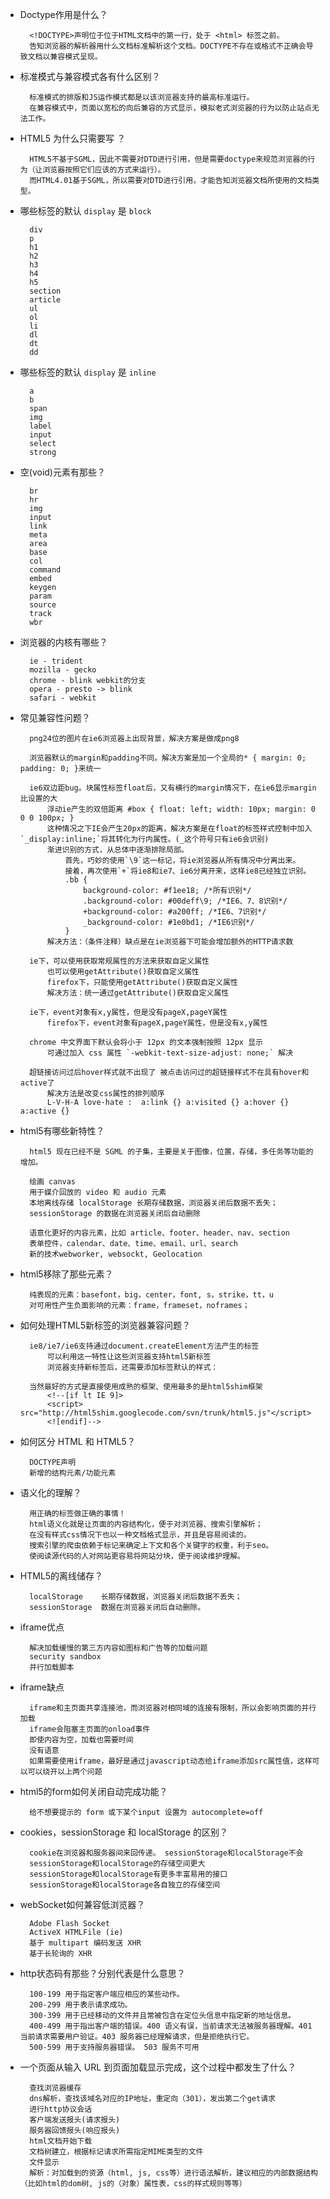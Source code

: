 - Doctype作用是什么？

        <!DOCTYPE>声明位于位于HTML文档中的第一行，处于 <html> 标签之前。
        告知浏览器的解析器用什么文档标准解析这个文档。DOCTYPE不存在或格式不正确会导致文档以兼容模式呈现。

- 标准模式与兼容模式各有什么区别？

        标准模式的排版和JS运作模式都是以该浏览器支持的最高标准运行。
        在兼容模式中，页面以宽松的向后兼容的方式显示，模拟老式浏览器的行为以防止站点无法工作。

- HTML5 为什么只需要写 <!DOCTYPE HTML>？

        HTML5不基于SGML，因此不需要对DTD进行引用，但是需要doctype来规范浏览器的行为（让浏览器按照它们应该的方式来运行）。
        而HTML4.01基于SGML，所以需要对DTD进行引用，才能告知浏览器文档所使用的文档类型。

- 哪些标签的默认 `display` 是 `block`

        div
        p
        h1
        h2
        h3
        h4
        h5
        section
        article
        ul
        ol
        li
        dl
        dt
        dd

- 哪些标签的默认 `display` 是 `inline`

        a
        b
        span
        img
        label
        input
        select
        strong

- 空(void)元素有那些？

        br
        hr
        img
        input
        link
        meta
        area
        base
        col
        command
        embed
        keygen
        param
        source
        track
        wbr

- 浏览器的内核有哪些？

        ie - trident
        mozilla - gecko
        chrome - blink webkit的分支
        opera - presto -> blink
        safari - webkit

- 常见兼容性问题？

        png24位的图片在ie6浏览器上出现背景，解决方案是做成png8

        浏览器默认的margin和padding不同。解决方案是加一个全局的* { margin: 0; padding: 0; }来统一

        ie6双边距bug。块属性标签float后，又有横行的margin情况下，在ie6显示margin比设置的大
            浮动ie产生的双倍距离 #box { float: left; width: 10px; margin: 0 0 0 100px; }
            这种情况之下IE会产生20px的距离，解决方案是在float的标签样式控制中加入`_display:inline;`将其转化为行内属性。(_这个符号只有ie6会识别)
            渐进识别的方式，从总体中逐渐排除局部。
                首先，巧妙的使用`\9`这一标记，将ie浏览器从所有情况中分离出来。
                接着，再次使用`+`将ie8和ie7、ie6分离开来，这样ie8已经独立识别。
                .bb {
                    background-color: #f1ee18; /*所有识别*/
                    .background-color: #00deff\9; /*IE6、7、8识别*/
                    +background-color: #a200ff; /*IE6、7识别*/
                    _background-color: #1e0bd1; /*IE6识别*/
                }
            解决方法：（条件注释）缺点是在ie浏览器下可能会增加额外的HTTP请求数

        ie下，可以使用获取常规属性的方法来获取自定义属性
            也可以使用getAttribute()获取自定义属性
            firefox下，只能使用getAttribute()获取自定义属性
            解决方法：统一通过getAttribute()获取自定义属性

        ie下，event对象有x,y属性，但是没有pageX,pageY属性
            firefox下，event对象有pageX,pageY属性，但是没有x,y属性

        chrome 中文界面下默认会将小于 12px 的文本强制按照 12px 显示
            可通过加入 css 属性 `-webkit-text-size-adjust: none;` 解决

        超链接访问过后hover样式就不出现了 被点击访问过的超链接样式不在具有hover和active了
            解决方法是改变css属性的排列顺序
            L-V-H-A love-hate :  a:link {} a:visited {} a:hover {} a:active {}

- html5有哪些新特性？

        html5 现在已经不是 SGML 的子集，主要是关于图像，位置，存储，多任务等功能的增加。

        绘画 canvas
        用于媒介回放的 video 和 audio 元素
        本地离线存储 localStorage 长期存储数据，浏览器关闭后数据不丢失；
        sessionStorage 的数据在浏览器关闭后自动删除

        语意化更好的内容元素，比如 article、footer、header、nav、section
        表单控件，calendar、date、time、email、url、search
        新的技术webworker, websockt, Geolocation

- html5移除了那些元素？

        纯表现的元素：basefont，big，center，font, s，strike，tt，u
        对可用性产生负面影响的元素：frame，frameset，noframes；

- 如何处理HTML5新标签的浏览器兼容问题？

        ie8/ie7/ie6支持通过document.createElement方法产生的标签
            可以利用这一特性让这些浏览器支持html5新标签
            浏览器支持新标签后，还需要添加标签默认的样式：

        当然最好的方式是直接使用成熟的框架、使用最多的是html5shim框架
            <!--[if lt IE 9]>
            <script> src="http://html5shim.googlecode.com/svn/trunk/html5.js"</script>
            <![endif]-->

- 如何区分 HTML 和 HTML5？

        DOCTYPE声明
        新增的结构元素/功能元素

- 语义化的理解？

        用正确的标签做正确的事情！
        html语义化就是让页面的内容结构化，便于对浏览器、搜索引擎解析；
        在没有样式css情况下也以一种文档格式显示，并且是容易阅读的。
        搜索引擎的爬虫依赖于标记来确定上下文和各个关键字的权重，利于seo。
        使阅读源代码的人对网站更容易将网站分块，便于阅读维护理解。

- HTML5的离线储存？

        localStorage    长期存储数据，浏览器关闭后数据不丢失；
        sessionStorage  数据在浏览器关闭后自动删除。

- iframe优点

        解决加载缓慢的第三方内容如图标和广告等的加载问题
        security sandbox
        并行加载脚本

- iframe缺点

        iframe和主页面共享连接池，而浏览器对相同域的连接有限制，所以会影响页面的并行加载
        iframe会阻塞主页面的onload事件
        即使内容为空，加载也需要时间
        没有语意
        如果需要使用iframe，最好是通过javascript动态给iframe添加src属性值，这样可以可以绕开以上两个问题

- html5的form如何关闭自动完成功能？

        给不想要提示的 form 或下某个input 设置为 autocomplete=off

- cookies，sessionStorage 和 localStorage 的区别？

        cookie在浏览器和服务器间来回传递。 sessionStorage和localStorage不会
        sessionStorage和localStorage的存储空间更大
        sessionStorage和localStorage有更多丰富易用的接口
        sessionStorage和localStorage各自独立的存储空间

- webSocket如何兼容低浏览器？

        Adobe Flash Socket
        ActiveX HTMLFile (ie)
        基于 multipart 编码发送 XHR
        基于长轮询的 XHR

- http状态码有那些？分别代表是什么意思？

        100-199 用于指定客户端应相应的某些动作。
        200-299 用于表示请求成功。
        300-399 用于已经移动的文件并且常被包含在定位头信息中指定新的地址信息。
        400-499 用于指出客户端的错误。400 语义有误，当前请求无法被服务器理解。401 当前请求需要用户验证。403 服务器已经理解请求，但是拒绝执行它。
        500-599 用于支持服务器错误。 503 服务不可用

- 一个页面从输入 URL 到页面加载显示完成，这个过程中都发生了什么？

        查找浏览器缓存
        dns解析，查找该域名对应的IP地址，重定向（301），发出第二个get请求
        进行http协议会话
        客户端发送报头(请求报头)
        服务器回馈报头(响应报头)
        html文档开始下载
        文档树建立，根据标记请求所需指定MIME类型的文件
        文件显示
        解析：对加载到的资源（html, js, css等）进行语法解析，建议相应的内部数据结构（比如html的dom树, js的（对象）属性表，css的样式规则等等）
